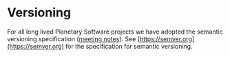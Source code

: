 # Versioning

For all long lived Planetary Software projects we have adopted the semantic
versioning specification ([meeting notes](https://github.com/planetarysoftware/TSC/blob/master/Meetings/2018-12-18.md)). See [https://semver.org](https://semver.org) for the specification for semantic versioning.
